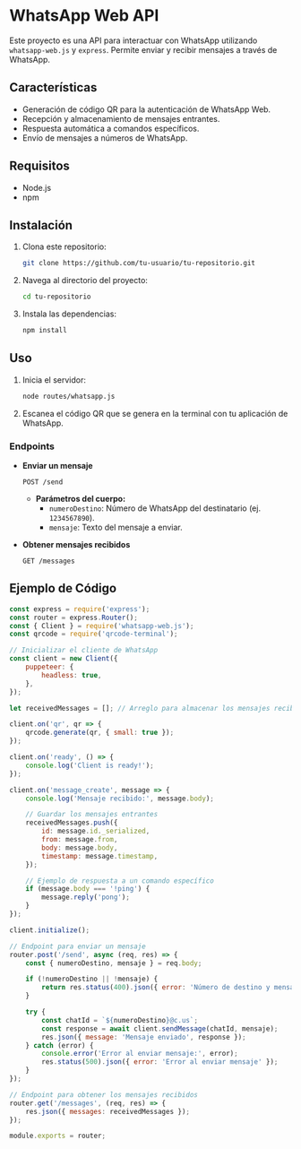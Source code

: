 # WhatsApp Web API

Este proyecto es una API para interactuar con WhatsApp utilizando `whatsapp-web.js` y `express`. Permite enviar y recibir mensajes a través de WhatsApp.

## Características

- Generación de código QR para la autenticación de WhatsApp Web.
- Recepción y almacenamiento de mensajes entrantes.
- Respuesta automática a comandos específicos.
- Envío de mensajes a números de WhatsApp.

## Requisitos

- Node.js
- npm

## Instalación

1. Clona este repositorio:
    ```bash
    git clone https://github.com/tu-usuario/tu-repositorio.git
    ```
2. Navega al directorio del proyecto:
    ```bash
    cd tu-repositorio
    ```
3. Instala las dependencias:
    ```bash
    npm install
    ```

## Uso

1. Inicia el servidor:
    ```bash
    node routes/whatsapp.js
    ```
2. Escanea el código QR que se genera en la terminal con tu aplicación de WhatsApp.

### Endpoints

- **Enviar un mensaje**
    ```http
    POST /send
    ```
    - **Parámetros del cuerpo:**
        - `numeroDestino`: Número de WhatsApp del destinatario (ej. `1234567890`).
        - `mensaje`: Texto del mensaje a enviar.

- **Obtener mensajes recibidos**
    ```http
    GET /messages
    ```

## Ejemplo de Código

```javascript
const express = require('express');
const router = express.Router();
const { Client } = require('whatsapp-web.js');
const qrcode = require('qrcode-terminal');

// Inicializar el cliente de WhatsApp
const client = new Client({
    puppeteer: {
        headless: true,
    },
});

let receivedMessages = []; // Arreglo para almacenar los mensajes recibidos

client.on('qr', qr => {
    qrcode.generate(qr, { small: true });
});

client.on('ready', () => {
    console.log('Client is ready!');
});

client.on('message_create', message => {
    console.log('Mensaje recibido:', message.body);

    // Guardar los mensajes entrantes
    receivedMessages.push({
        id: message.id._serialized,
        from: message.from,
        body: message.body,
        timestamp: message.timestamp,
    });

    // Ejemplo de respuesta a un comando específico
    if (message.body === '!ping') {
        message.reply('pong');
    }
});

client.initialize();

// Endpoint para enviar un mensaje
router.post('/send', async (req, res) => {
    const { numeroDestino, mensaje } = req.body;

    if (!numeroDestino || !mensaje) {
        return res.status(400).json({ error: 'Número de destino y mensaje son requeridos' });
    }

    try {
        const chatId = `${numeroDestino}@c.us`;
        const response = await client.sendMessage(chatId, mensaje);
        res.json({ message: 'Mensaje enviado', response });
    } catch (error) {
        console.error('Error al enviar mensaje:', error);
        res.status(500).json({ error: 'Error al enviar mensaje' });
    }
});

// Endpoint para obtener los mensajes recibidos
router.get('/messages', (req, res) => {
    res.json({ messages: receivedMessages });
});

module.exports = router;
